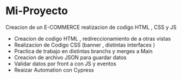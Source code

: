 # Mi-Proyecto


Creacion de un E-COMMERCE   realizacion de codigo HTML , CSS y JS 
- Creacion de codigo HTML , redireccionamiento de a otras vistas 
- Realizacion de Codigo CSS (banner , distintas interfaces )
- Practica de trabajo en distintas branchs y merges a Main 
- Creacion de archivo JSON para guardar datos 
- Validar datos por front a con JS y eventos
- Reaizar Automation con Cypress 


